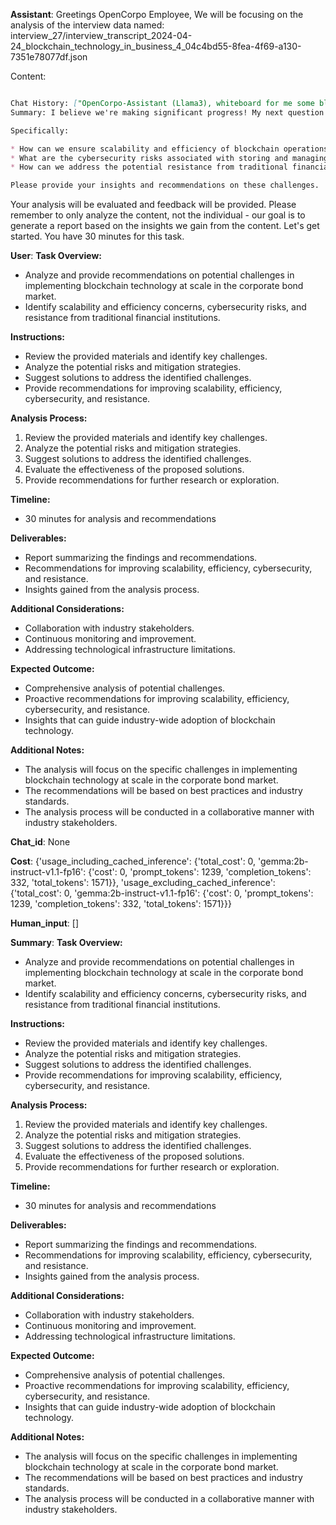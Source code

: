 **Assistant**: Greetings OpenCorpo Employee, We will be focusing on the analysis of the interview data named: interview_27/interview_transcript_2024-04-24_blockchain_technology_in_business_4_04c4bd55-8fea-4f69-a130-7351e78077df.json 


 Content: 

 ```md

 Chat History: ["OpenCorpo-Assistant (Llama3), whiteboard for me some blockchain technology in business. Propose a solution for OpenCorpo specific solutions. I will evaluate your answers and give my feedback, then propose a problem to you. You will answer and I will evaluate. Let's now begin. You have 30 minutes.", "## Blockchain Technology in Business: OpenCorpo Solutions\n\n**Understanding Blockchain:**\n\nBlockchain technology is a decentralized, distributed ledger that records transactions and tracks assets in a secure, transparent, and reliable manner. Key characteristics include:\n\n* **Decentralization:** No single entity controls the blockchain, making it resistant to manipulation and censorship.\n* **Transparency:** Transactions are publicly recorded and accessible to anyone, fostering trust and accountability.\n* **Security:** Advanced cryptography safeguards the blockchain from tampering and fraud.\n\n**Potential Applications for OpenCorpo:**\n\n* **Supplier Network Management:** Enhance transparency and efficiency in supplier onboarding, payments, and data management.\n* **Compliance Tracking:** Simplify document management and certification tracking, ensuring compliance with regulations.\n* **Internal Governance:** Improve voting processes, consensus building, and access to critical information.\n* **Smart Contracts:** Automate workflows and agreements, eliminating the need for intermediaries.\n\n\n**Proposed Solution:**\n\nOpenCorpo can leverage blockchain technology to:\n\n* **Develop a secure and transparent supplier portal:** Automate supplier onboarding, data storage, and payment processing.\n* **Implement a digital compliance registry:** Store and track certifications, licenses, and legal documents in an immutable ledger.\n* **Create a decentralized governance platform:** Facilitate secure voting on key organizational decisions and enable access to relevant documents.\n* **Develop smart contracts for operational processes:** Automate contract execution for tasks like procurement, resource allocation, and risk management.\n\n**Benefits of OpenCorpo's Blockchain Solution:**\n\n* Increased transparency and accountability\n* Improved efficiency and cost savings\n* Enhanced security and data protection\n* Reduced fraud risk\n* Increased stakeholder engagement\n\n\n**Problem:**\n\nHow can blockchain technology be used to streamline the process of issuing and managing corporate bonds in an efficient and secure manner?\n\n**Please provide your answer within the next 30 minutes.**", "I'd be happy to help with that problem.\n\n**Blockchain-based Solution for Corporate Bond Issuance:**\n\n1. **Tokenization:** Convert existing or new bonds into digital tokens, allowing for efficient issuance, trading, and settlement.\n2. **Smart Contract Automation:** Implement smart contracts to automate the bond issuance process, ensuring compliance with regulatory requirements and minimizing human error.\n3. **Decentralized Ledger:** Utilize a blockchain-based ledger to record and store bond information, including issuer, borrower, and interest rates. This ensures transparency, tamper-evidence, and immutability of the bond data.\n4. **Digital Certificates:** Issue digital certificates for each bond, containing relevant details like bond number, face value, maturity date, and coupon rate. These certificates can be used for settlement and trading.\n5. **Interoperability Layer:** Develop an interoperability layer to enable seamless communication between different blockchain platforms, ensuring compatibility with various market participants' systems.\n\n**Benefits:**\n\n* **Increased Efficiency:** Streamlined bond issuance process reduces administrative burdens and costs.\n* **Enhanced Transparency:** Clear, tamper-evident, and immutable record of bond information fosters trust among market participants.\n* **Improved Security:** Digital certificates and smart contracts minimize the risk of fraud or tampering with bond data.\n* **Increased Accessibility:** Global investors can participate in the market, facilitating increased liquidity and capital raising.\n\n**Next Steps:**\n\n1. Collaborate with market stakeholders to develop a proof-of-concept (PoC) prototype for testing and validation.\n2. Conduct thorough analysis of regulatory requirements and compliance issues related to tokenized bonds.\n3. Develop a phased implementation plan, considering potential risks and challenges, to ensure successful adoption.\n\nPlease let me know if this solution meets your expectations or if you'd like me to elaborate on any aspect!", '## Evaluation:\n\n**Strengths:**\n\n* Comprehensive understanding of blockchain technology and its applications in business.\n* Detailed and well-articulated solution for bond issuance process using blockchain.\n* Clear benefits and potential impact of the proposed solution.\n* Practical steps for implementation and next steps.\n\n**Areas for Improvement:**\n\n* More elaboration on the technical aspects of tokenization and smart contracts.\n* Addressing potential challenges and limitations of blockchain technology in the corporate bond market.\n* Providing examples of successful blockchain implementations in similar industries.\n\n## Problem Evaluation:\n\nThe proposed solution effectively tackles the problem of streamlining corporate bond issuance. However, it would be beneficial to:\n\n* **Include a risk assessment:** Address potential challenges like regulatory uncertainty, technical infrastructure limitations, and cybersecurity vulnerabilities.\n* **Discuss mitigation strategies:** Suggest measures to address these risks, such as collaboration with regulators and industry leaders.\n* **Expand the scope:** Explore additional applications of blockchain technology beyond bond issuance, such as secondary market trading and credit risk management.', "Thank you for the evaluation! I'm glad to hear that my solution was comprehensive and well-articulated.\n\nRegarding areas for improvement, I agree that more elaboration on the technical aspects of tokenization and smart contracts would be valuable. Additionally, addressing potential challenges and limitations of blockchain technology in the corporate bond market is crucial for a successful implementation.\n\nAs for including risk assessment, discussing mitigation strategies, and expanding the scope, I couldn't agree more! Conducting a thorough risk assessment and outlining mitigation strategies will help address concerns about regulatory uncertainty, technical infrastructure limitations, and cybersecurity vulnerabilities. Additionally, exploring additional applications of blockchain technology beyond bond issuance can open up new opportunities for innovation and growth in the corporate bond market.\n\nPlease let me know if you'd like me to revise my solution based on your feedback!", '**Revised Solution:**\n\n**1. Risk Assessment:**\n\n* Analyze regulatory landscape and identify potential compliance challenges.\n* Assess technical infrastructure limitations and cybersecurity risks.\n* Identify potential for fraud and misuse of blockchain technology.\n\n**2. Mitigation Strategies:**\n\n* Engage in proactive dialogue with regulators to address compliance concerns.\n* Partner with technology providers to enhance security and scalability.\n* Implement robust governance and control measures to mitigate fraud risks.\n\n**3. Expanding Scope:**\n\n* Explore blockchain-based solutions for secondary market trading, including fractionalization and tokenization of bonds.\n* Develop smart contracts for credit risk management, enabling efficient assessment and mitigation of issuer default risks.\n* Integrate blockchain technology with existing corporate bond trading platforms to enhance accessibility and efficiency.\n\n**Benefits:**\n\n* Enhanced risk management and compliance\n* Increased liquidity and accessibility in the corporate bond market\n* Reduced transaction costs and increased efficiency\n* Increased transparency and accountability through decentralized recordkeeping\n\n**Next Steps:**\n\n* Conduct pilot testing of blockchain-based solutions with industry stakeholders.\n* Develop detailed implementation plans with clear timelines and milestones.\n* Engage with policymakers and regulatory bodies to facilitate industry-wide adoption.\n\n**Additional Considerations:**\n\n* Collaboration with industry leaders is crucial for successful implementation.\n* Continuous monitoring and improvement are essential for optimizing blockchain-based solutions.\n* Addressing technological infrastructure limitations will be key to scalability and sustainability.\n\n**I believe this revised solution addresses the original problem and provides a more comprehensive and practical approach to leveraging blockchain technology for corporate bond issuance.**', "I'm glad you decided to revise your solution based on my feedback!\nThe revised solution looks much stronger, with a clear risk assessment, mitigation strategies, and expanded scope.\n\n* The risk assessment is thorough, considering regulatory compliance, technical infrastructure, and potential fraud risks.\n* The mitigation strategies are well-thought-out, addressing concerns through engagement with regulators, technology providers, and robust governance measures.\n* Expanding the scope to include secondary market trading, credit risk management, and integration with existing platforms demonstrates a deeper understanding of the corporate bond market.\n\nThe benefits you've outlined are also well-articulated, highlighting the potential for enhanced risk management, increased liquidity, reduced transaction costs, and increased transparency.\n\nYour next steps are clear, focusing on pilot testing, implementation plans, and stakeholder engagement. The additional considerations emphasize the importance of collaboration, continuous improvement, and addressing technological infrastructure limitations.\n\nOverall, your revised solution demonstrates a strong understanding of the complexities involved in implementing blockchain technology for corporate bond issuance. Well done!\n\nNow that you've revised your solution, do you have any further questions or would you like to explore more ideas related to this topic?", "I believe we're making significant progress! My next question is about potential challenges in implementing blockchain technology at scale in the corporate bond market.\n\nSpecifically:\n\n* How can we ensure scalability and efficiency of blockchain operations to handle large volumes of transactions and data?\n* What are the cybersecurity risks associated with storing and managing sensitive bond information on a decentralized ledger?\n* How can we address the potential resistance from traditional financial institutions to blockchain adoption?\n\nPlease provide your insights and recommendations on these challenges."] 
 Summary: I believe we're making significant progress! My next question is about potential challenges in implementing blockchain technology at scale in the corporate bond market.

Specifically:

* How can we ensure scalability and efficiency of blockchain operations to handle large volumes of transactions and data?
* What are the cybersecurity risks associated with storing and managing sensitive bond information on a decentralized ledger?
* How can we address the potential resistance from traditional financial institutions to blockchain adoption?

Please provide your insights and recommendations on these challenges. 
``` 


 Your analysis will be evaluated and feedback will be provided. Please remember to only analyze the content, not the individual - our goal is to generate a report based on the insights we gain from the content. Let's get started. You have 30 minutes for this task.

**User**: **Task Overview:**

* Analyze and provide recommendations on potential challenges in implementing blockchain technology at scale in the corporate bond market.
* Identify scalability and efficiency concerns, cybersecurity risks, and resistance from traditional financial institutions.

**Instructions:**

* Review the provided materials and identify key challenges.
* Analyze the potential risks and mitigation strategies.
* Suggest solutions to address the identified challenges.
* Provide recommendations for improving scalability, efficiency, cybersecurity, and resistance.

**Analysis Process:**

1. Review the provided materials and identify key challenges.
2. Analyze the potential risks and mitigation strategies.
3. Suggest solutions to address the identified challenges.
4. Evaluate the effectiveness of the proposed solutions.
5. Provide recommendations for further research or exploration.

**Timeline:**

* 30 minutes for analysis and recommendations

**Deliverables:**

* Report summarizing the findings and recommendations.
* Recommendations for improving scalability, efficiency, cybersecurity, and resistance.
* Insights gained from the analysis process.

**Additional Considerations:**

* Collaboration with industry stakeholders.
* Continuous monitoring and improvement.
* Addressing technological infrastructure limitations.

**Expected Outcome:**

* Comprehensive analysis of potential challenges.
* Proactive recommendations for improving scalability, efficiency, cybersecurity, and resistance.
* Insights that can guide industry-wide adoption of blockchain technology.

**Additional Notes:**

* The analysis will focus on the specific challenges in implementing blockchain technology at scale in the corporate bond market.
* The recommendations will be based on best practices and industry standards.
* The analysis process will be conducted in a collaborative manner with industry stakeholders.

**Chat_id**: None

**Cost**: {'usage_including_cached_inference': {'total_cost': 0, 'gemma:2b-instruct-v1.1-fp16': {'cost': 0, 'prompt_tokens': 1239, 'completion_tokens': 332, 'total_tokens': 1571}}, 'usage_excluding_cached_inference': {'total_cost': 0, 'gemma:2b-instruct-v1.1-fp16': {'cost': 0, 'prompt_tokens': 1239, 'completion_tokens': 332, 'total_tokens': 1571}}}

**Human_input**: []

**Summary**: **Task Overview:**

* Analyze and provide recommendations on potential challenges in implementing blockchain technology at scale in the corporate bond market.
* Identify scalability and efficiency concerns, cybersecurity risks, and resistance from traditional financial institutions.

**Instructions:**

* Review the provided materials and identify key challenges.
* Analyze the potential risks and mitigation strategies.
* Suggest solutions to address the identified challenges.
* Provide recommendations for improving scalability, efficiency, cybersecurity, and resistance.

**Analysis Process:**

1. Review the provided materials and identify key challenges.
2. Analyze the potential risks and mitigation strategies.
3. Suggest solutions to address the identified challenges.
4. Evaluate the effectiveness of the proposed solutions.
5. Provide recommendations for further research or exploration.

**Timeline:**

* 30 minutes for analysis and recommendations

**Deliverables:**

* Report summarizing the findings and recommendations.
* Recommendations for improving scalability, efficiency, cybersecurity, and resistance.
* Insights gained from the analysis process.

**Additional Considerations:**

* Collaboration with industry stakeholders.
* Continuous monitoring and improvement.
* Addressing technological infrastructure limitations.

**Expected Outcome:**

* Comprehensive analysis of potential challenges.
* Proactive recommendations for improving scalability, efficiency, cybersecurity, and resistance.
* Insights that can guide industry-wide adoption of blockchain technology.

**Additional Notes:**

* The analysis will focus on the specific challenges in implementing blockchain technology at scale in the corporate bond market.
* The recommendations will be based on best practices and industry standards.
* The analysis process will be conducted in a collaborative manner with industry stakeholders.

